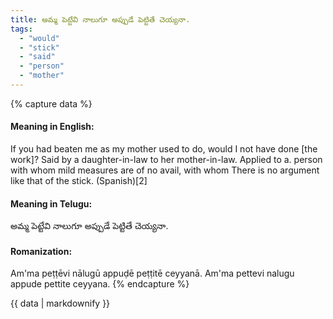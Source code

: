 ```yaml
---
title: అమ్మ పెట్టేవి నాలుగూ అప్పుడే పెట్టితే చెయ్యనా.
tags:
  - "would"
  - "stick"
  - "said"
  - "person"
  - "mother"
---
```


{% capture data %}
#### Meaning in English:
If you had beaten me as my mother used to do, would I not have done [the work]?
Said by a daughter-in-law to her mother-in-law.
Applied to a. person with whom mild measures are of no avail, with whom
There is no argument like that of the stick. (Spanish)[2]

#### Meaning in Telugu:
అమ్మ పెట్టేవి నాలుగూ అప్పుడే పెట్టితే చెయ్యనా.

#### Romanization:
Am'ma peṭṭēvi nālugū appuḍē peṭṭitē ceyyanā.
Am'ma pettevi nalugu appude pettite ceyyana.
{% endcapture %}

{{ data | markdownify }}

